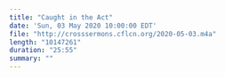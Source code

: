 ```yaml
---
title: "Caught in the Act"
date: 'Sun, 03 May 2020 10:00:00 EDT'
file: "http://crosssermons.cflcn.org/2020-05-03.m4a"
length: "10147261"
duration: "25:55"
summary: ""
---
```

